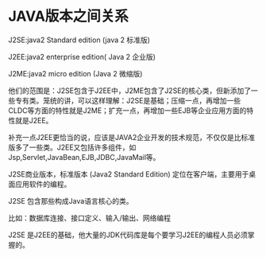 # JAVA版本之间关系

J2SE:java2 Standard edition \(java 2 标准版\)

J2EE:java2 enterprise edition\( Java 2 企业版\)

J2ME:java2 micro edition \(Java 2 微缩版\)

他们的范围是：J2SE包含于J2EE中，J2ME包含了J2SE的核心类，但新添加了一些专有类。笼统的讲，可以这样理解：J2SE是基础；压缩一点，再增加一些CLDC等方面的特性就是J2ME；扩充一点，再增加一些EJB等企业应用方面的特性就是J2EE。

补充一点J2EE更恰当的说，应该是JAVA2企业开发的技术规范，不仅仅是比标准版多了一些类。J2EE又包括许多组件，如Jsp,Servlet,JavaBean,EJB,JDBC,JavaMail等。

J2SE商业版本，标准版本 \(Java2 Standard Edition\) 定位在客户端，主要用于桌面应用软件的编程。

J2SE 包含那些构成Java语言核心的类。

比如：数据库连接、接口定义、输入/输出、网络编程

J2SE 是J2EE的基础，他大量的JDK代码库是每个要学习J2EE的编程人员必须掌握的。

